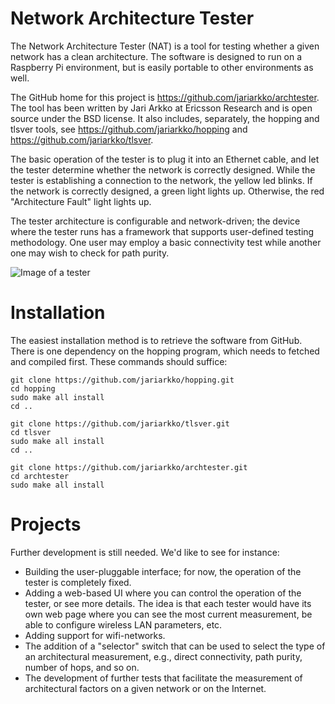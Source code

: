 
# Network Architecture Tester

The Network Architecture Tester (NAT) is a tool for testing whether a given network has a clean architecture. The software is designed to run on a Raspberry Pi environment, but is easily portable to other environments as well.

The GitHub home for this project is https://github.com/jariarkko/archtester. The tool has been written by Jari Arkko at Ericsson Research and is open source under the BSD license. It also includes, separately, the hopping and tlsver tools, see https://github.com/jariarkko/hopping and https://github.com/jariarkko/tlsver.

The basic operation of the tester is to plug it into an Ethernet cable, and let the tester determine whether the network is correctly designed. While the tester is establishing a connection to the network, the yellow led blinks. If the network is correctly designed, a green light lights up. Otherwise, the red "Architecture Fault" light lights up.

The tester architecture is configurable and network-driven; the device where the tester runs has a framework that supports user-defined testing methodology. One user may employ a basic connectivity test while another one may wish to check for path purity.

![Image of a tester](https://github.com/jariarkko/archtester/blob/master/doc/tester.jpg?raw=true)

# Installation

The easiest installation method is to retrieve the software from GitHub. There is one dependency on the hopping program, which needs to fetched and compiled first. These commands should suffice:

    git clone https://github.com/jariarkko/hopping.git
    cd hopping
    sudo make all install
    cd ..
    
    git clone https://github.com/jariarkko/tlsver.git
    cd tlsver
    sudo make all install
    cd ..
    
    git clone https://github.com/jariarkko/archtester.git
    cd archtester
    sudo make all install
  
# Projects

Further development is still needed. We'd like to see for instance:

* Building the user-pluggable interface; for now, the operation of the tester is completely fixed.
* Adding a web-based UI where you can control the operation of the tester, or see more details. The idea is that each tester would have its own web page where you can see the most current measurement, be able to configure wireless LAN parameters, etc.
* Adding support for wifi-networks.
* The addition of a "selector" switch that can be used to select the type of an architectural measurement, e.g., direct connectivity, path purity, number of hops, and so on.
* The development of further tests that facilitate the measurement of architectural factors on a given network or on the Internet.